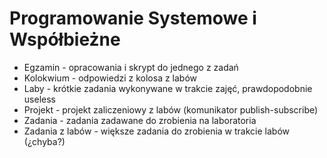 # Programowanie Systemowe i Współbieżne

- Egzamin - opracowania i skrypt do jednego z zadań
- Kolokwium - odpowiedzi z kolosa z labów
- Laby - krótkie zadania wykonywane w trakcie zajęć, prawdopodobnie useless
- Projekt - projekt zaliczeniowy z labów (komunikator publish-subscribe)
- Zadania - zadania zadawane do zrobienia na laboratoria
- Zadania z labów - większe zadania do zrobienia w trakcie labów (¿chyba?)


